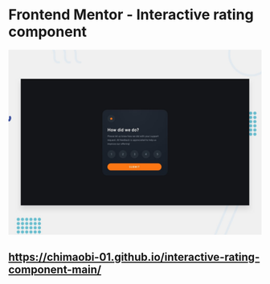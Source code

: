 # Frontend Mentor - Interactive rating component

![Design preview for the Interactive rating component coding challenge](./design/desktop-preview.jpg)
## https://chimaobi-01.github.io/interactive-rating-component-main/

